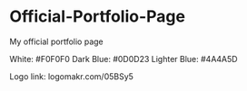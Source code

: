 # Official-Portfolio-Page
My official portfolio page


White: #F0F0F0
Dark Blue: #0D0D23
Lighter Blue: #4A4A5D

Logo link: logomakr.com/05BSy5
